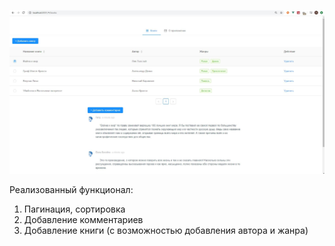 

![Alt text](/static/1.JPG?raw=true "Optional Title")

Реализованный функционал:
1. Пагинация, сортировка
2. Добавление комментариев
3. Добавление книги (с возможностью добавления автора и жанра)
